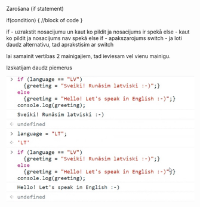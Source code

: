 Zarošana (if statement)

if(condition) {
//block of code
}

if - uzrakstit nosacijumu un kaut ko pildit ja nosacijums ir spekā
else - kaut ko pildit ja nosacijums nav spekā
else if - apakszarojums
switch - ja loti daudz alternativu, tad aprakstisim ar switch

lai samainit vertibas 2 mainigajiem, tad ieviesam vel vienu mainigu.

Izskatijam daudz piemerus

![Piemers if else zarosana](https://github.com/TatjanaPro/Dialogs_AB_JavaScript/blob/main/Images/if_else.jpg?raw=true)

